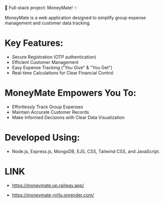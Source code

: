 🚀 Full-stack project: MoneyMate! ✨

MoneyMate is a web application designed to simplify group expense management and customer data tracking.

# Key Features:
- Secure Registration (OTP authentication)
- Efficient Customer Management
- Easy Expense Tracking ("You Give" & "You Get")
- Real-time Calculations for Clear Financial Control

# MoneyMate Empowers You To:
- Effortlessly Track Group Expenses
- Maintain Accurate Customer Records
- Make Informed Decisions with Clear Data Visualization

# Developed Using: 
- Node.js, Express.js, MongoDB, EJS, CSS, Tailwind CSS, and JavaScript.


# LINK

- https://moneymate.up.railway.app/

- https://moneymate-nn1u.onrender.com/
